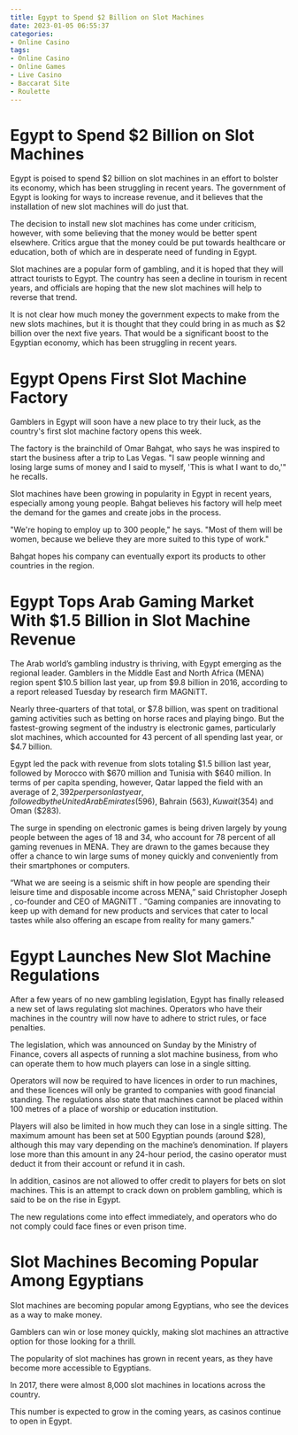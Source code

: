 ```yaml
---
title: Egypt to Spend $2 Billion on Slot Machines
date: 2023-01-05 06:55:37
categories:
- Online Casino
tags:
- Online Casino
- Online Games
- Live Casino
- Baccarat Site
- Roulette
---
```



#  Egypt to Spend $2 Billion on Slot Machines

Egypt is poised to spend $2 billion on slot machines in an effort to bolster its economy, which has been struggling in recent years. The government of Egypt is looking for ways to increase revenue, and it believes that the installation of new slot machines will do just that.

The decision to install new slot machines has come under criticism, however, with some believing that the money would be better spent elsewhere. Critics argue that the money could be put towards healthcare or education, both of which are in desperate need of funding in Egypt.

Slot machines are a popular form of gambling, and it is hoped that they will attract tourists to Egypt. The country has seen a decline in tourism in recent years, and officials are hoping that the new slot machines will help to reverse that trend.

It is not clear how much money the government expects to make from the new slots machines, but it is thought that they could bring in as much as $2 billion over the next five years. That would be a significant boost to the Egyptian economy, which has been struggling in recent years.

#  Egypt Opens First Slot Machine Factory

 Gamblers in Egypt will soon have a new place to try their luck, as the country's first slot machine factory opens this week.

The factory is the brainchild of Omar Bahgat, who says he was inspired to start the business after a trip to Las Vegas. "I saw people winning and losing large sums of money and I said to myself, 'This is what I want to do,'" he recalls.

Slot machines have been growing in popularity in Egypt in recent years, especially among young people. Bahgat believes his factory will help meet the demand for the games and create jobs in the process.

"We're hoping to employ up to 300 people," he says. "Most of them will be women, because we believe they are more suited to this type of work."

Bahgat hopes his company can eventually export its products to other countries in the region.

#  Egypt Tops Arab Gaming Market With $1.5 Billion in Slot Machine Revenue

The Arab world’s gambling industry is thriving, with Egypt emerging as the regional leader. Gamblers in the Middle East and North Africa (MENA) region spent $10.5 billion last year, up from $9.8 billion in 2016, according to a report released Tuesday by research firm MAGNiTT.

Nearly three-quarters of that total, or $7.8 billion, was spent on traditional gaming activities such as betting on horse races and playing bingo. But the fastest-growing segment of the industry is electronic games, particularly slot machines, which accounted for 43 percent of all spending last year, or $4.7 billion.

Egypt led the pack with revenue from slots totaling $1.5 billion last year, followed by Morocco with $670 million and Tunisia with $640 million. In terms of per capita spending, however, Qatar lapped the field with an average of $2,392 per person last year, followed by the United Arab Emirates ($596), Bahrain ($563), Kuwait ($354) and Oman ($283).

The surge in spending on electronic games is being driven largely by young people between the ages of 18 and 34, who account for 78 percent of all gaming revenues in MENA. They are drawn to the games because they offer a chance to win large sums of money quickly and conveniently from their smartphones or computers.

“What we are seeing is a seismic shift in how people are spending their leisure time and disposable income across MENA,” said Christopher Joseph , co-founder and CEO of MAGNiTT . “Gaming companies are innovating to keep up with demand for new products and services that cater to local tastes while also offering an escape from reality for many gamers."

#  Egypt Launches New Slot Machine Regulations

After a few years of no new gambling legislation, Egypt has finally released a new set of laws regulating slot machines. Operators who have their machines in the country will now have to adhere to strict rules, or face penalties.

The legislation, which was announced on Sunday by the Ministry of Finance, covers all aspects of running a slot machine business, from who can operate them to how much players can lose in a single sitting.

Operators will now be required to have licences in order to run machines, and these licences will only be granted to companies with good financial standing. The regulations also state that machines cannot be placed within 100 metres of a place of worship or education institution.

Players will also be limited in how much they can lose in a single sitting. The maximum amount has been set at 500 Egyptian pounds (around $28), although this may vary depending on the machine’s denomination. If players lose more than this amount in any 24-hour period, the casino operator must deduct it from their account or refund it in cash.

In addition, casinos are not allowed to offer credit to players for bets on slot machines. This is an attempt to crack down on problem gambling, which is said to be on the rise in Egypt.

The new regulations come into effect immediately, and operators who do not comply could face fines or even prison time.

#  Slot Machines Becoming Popular Among Egyptians

Slot machines are becoming popular among Egyptians, who see the devices as a way to make money.

Gamblers can win or lose money quickly, making slot machines an attractive option for those looking for a thrill.

The popularity of slot machines has grown in recent years, as they have become more accessible to Egyptians.

In 2017, there were almost 8,000 slot machines in locations across the country.

This number is expected to grow in the coming years, as casinos continue to open in Egypt.